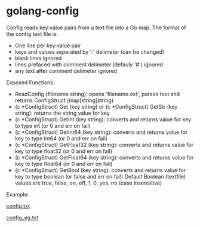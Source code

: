 # golang-config

Config reads key:value pairs from a text file into a Go map. The format of the config text file is:
- One line per key:value pair
- keys and values seperated by ':' delimeter (can be changed)
- blank lines ignored
- lines prefaced with comment delimeter (defauly '#') ignored
- any text after comment delimeter ignored

Exposed Functions:
- ReadConfig (filename string): opens 'filename.ext', parses text and returns ConfigStruct (map[string]string)
- (c *ConfigStruct) Get (key string) or (c *ConfigStruct) GetStr (key string): returns the string value for key
- (c *ConfigStruct) GetInt (key string): converts and returns value for key to type int (or 0 and err on fail)
- (c *ConfigStruct) GetInt64 (key string): converts and returns value for key to type int64 (or 0 and err on fail)
- (c *ConfigStruct) GetFloat32 (key string): converts and returns value for key to type float32 (or 0 and err on fail)
- (c *ConfigStruct) GetFloat64 (key string): converts and returns value for key to type float64 (or 0 and err on fail)
- (c *ConfigStruct) GetBool (key string): converts and returns value for key to type boolean (or false and err on fail)
    Default Boolean (textfile) values are true, false, on, off, 1, 0, yes, no (case insensitive)

Example:

[config.txt](https://github.com/carlf2107/golang-config/files/9352298/config.txt)

[config_eg.txt](https://github.com/carlf2107/golang-config/files/9352314/config_eg.txt)

